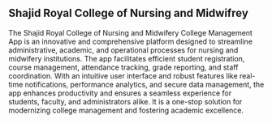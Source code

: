 ## Shajid Royal College of Nursing and Midwifrey

The Shajid Royal College of Nursing and Midwifery College Management App is an innovative and comprehensive platform designed to streamline administrative, academic, and operational processes for nursing and midwifery institutions. The app facilitates efficient student registration, course management, attendance tracking, grade reporting, and staff coordination. With an intuitive user interface and robust features like real-time notifications, performance analytics, and secure data management, the app enhances productivity and ensures a seamless experience for students, faculty, and administrators alike. It is a one-stop solution for modernizing college management and fostering academic excellence.

